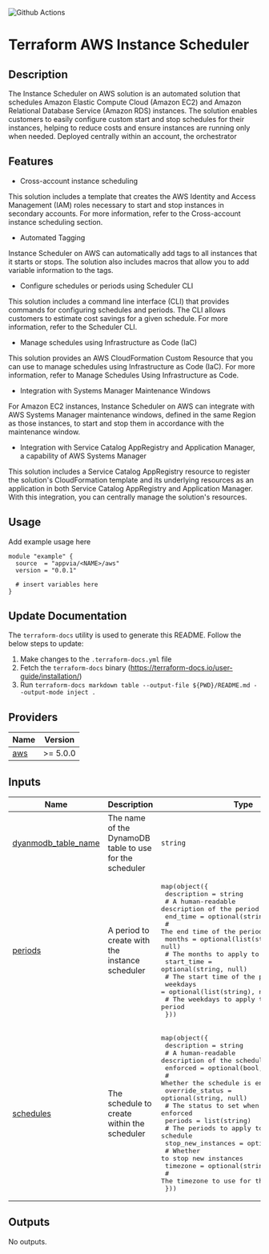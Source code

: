 ![Github Actions](../../actions/workflows/terraform.yml/badge.svg)

# Terraform AWS Instance Scheduler

## Description

The Instance Scheduler on AWS solution is an automated solution that schedules Amazon Elastic Compute Cloud (Amazon EC2) and Amazon Relational Database Service (Amazon RDS) instances. The solution enables customers to easily configure custom start and stop schedules for their instances, helping to reduce costs and ensure instances are running only when needed. Deployed centrally within an account, the orchestrator

## Features

- Cross-account instance scheduling

This solution includes a template that creates the AWS Identity and Access Management (IAM) roles necessary to start and stop instances in secondary accounts. For more information, refer to the Cross-account instance scheduling section.

- Automated Tagging

Instance Scheduler on AWS can automatically add tags to all instances that it starts or stops. The solution also includes macros that allow you to add variable information to the tags.

- Configure schedules or periods using Scheduler CLI

This solution includes a command line interface (CLI) that provides commands for configuring schedules and periods. The CLI allows customers to estimate cost savings for a given schedule. For more information, refer to the Scheduler CLI.

- Manage schedules using Infrastructure as Code (IaC)

This solution provides an AWS CloudFormation Custom Resource that you can use to manage schedules using Infrastructure as Code (IaC). For more information, refer to Manage Schedules Using Infrastructure as Code.

- Integration with Systems Manager Maintenance Windows

For Amazon EC2 instances, Instance Scheduler on AWS can integrate with AWS Systems Manager maintenance windows, defined in the same Region as those instances, to start and stop them in accordance with the maintenance window.

- Integration with Service Catalog AppRegistry and Application Manager, a capability of AWS Systems Manager

This solution includes a Service Catalog AppRegistry resource to register the solution's CloudFormation template and its underlying resources as an application in both Service Catalog AppRegistry and Application Manager. With this integration, you can centrally manage the solution's resources.

## Usage

Add example usage here

```hcl
module "example" {
  source  = "appvia/<NAME>/aws"
  version = "0.0.1"

  # insert variables here
}
```

## Update Documentation

The `terraform-docs` utility is used to generate this README. Follow the below steps to update:

1. Make changes to the `.terraform-docs.yml` file
2. Fetch the `terraform-docs` binary (https://terraform-docs.io/user-guide/installation/)
3. Run `terraform-docs markdown table --output-file ${PWD}/README.md --output-mode inject .`

<!-- BEGIN_TF_DOCS -->
## Providers

| Name | Version |
|------|---------|
| <a name="provider_aws"></a> [aws](#provider\_aws) | >= 5.0.0 |

## Inputs

| Name | Description | Type | Default | Required |
|------|-------------|------|---------|:--------:|
| <a name="input_dyanmodb_table_name"></a> [dyanmodb\_table\_name](#input\_dyanmodb\_table\_name) | The name of the DynamoDB table to use for the scheduler | `string` | n/a | yes |
| <a name="input_periods"></a> [periods](#input\_periods) | A period to create with the instance scheduler | <pre>map(object({<br/>    description = string<br/>    # A human-readable description of the period <br/>    end_time = optional(string, null)<br/>    # The end time of the period <br/>    months = optional(list(string), null)<br/>    # The months to apply to the period <br/>    start_time = optional(string, null)<br/>    # The start time of the period<br/>    weekdays = optional(list(string), null)<br/>    # The weekdays to apply to the period<br/>  }))</pre> | `{}` | no |
| <a name="input_schedules"></a> [schedules](#input\_schedules) | The schedule to create within the scheduler | <pre>map(object({<br/>    description = string<br/>    # A human-readable description of the schedule <br/>    enforced = optional(bool, null)<br/>    # Whether the schedule is enforced <br/>    override_status = optional(string, null)<br/>    # The status to set when the schedule is enforced <br/>    periods = list(string)<br/>    # The periods to apply to the schedule <br/>    stop_new_instances = optional(bool, null)<br/>    # Whether to stop new instances <br/>    timezone = optional(string, "UTC")<br/>    # The timezone to use for the schedule<br/>  }))</pre> | `{}` | no |

## Outputs

No outputs.
<!-- END_TF_DOCS -->
